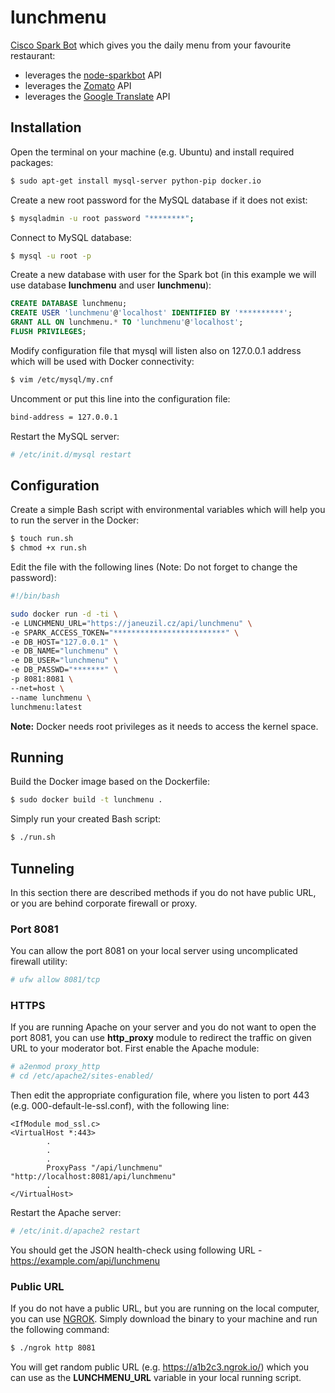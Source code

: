# lunchmenu

[Cisco Spark Bot](https://developer.ciscospark.com/bots.html)  which gives you the daily menu from your favourite restaurant:
- leverages the [node-sparkbot](https://github.com/CiscoDevNet/node-sparkbot#readme) API
- leverages the [Zomato](https://developers.zomato.com/documentation) API
- leverages the [Google Translate](https://cloud.google.com/translate/docs/) API


## Installation
Open the terminal on your machine (e.g. Ubuntu) and install required packages:
```bash
$ sudo apt-get install mysql-server python-pip docker.io
```

Create a new root password for the MySQL database if it does not exist:
```bash
$ mysqladmin -u root password "********";
```
Connect to MySQL database:
```bash
$ mysql -u root -p
```
Create a new database with user for the Spark bot (in this example we will use database **lunchmenu** and user **lunchmenu**):
```sql
CREATE DATABASE lunchmenu;
CREATE USER 'lunchmenu'@'localhost' IDENTIFIED BY '**********';
GRANT ALL ON lunchmenu.* TO 'lunchmenu'@'localhost';
FLUSH PRIVILEGES;
```
Modify configuration file that mysql will listen also on 127.0.0.1 address which will be used with Docker connectivity:
```bash
$ vim /etc/mysql/my.cnf
```
Uncomment or put this line into the configuration file:
```bash
bind-address = 127.0.0.1
```
Restart the MySQL server:
```bash
# /etc/init.d/mysql restart
```

## Configuration
Create a simple Bash script with environmental variables which will help you to run the server in the Docker:
```bash
$ touch run.sh
$ chmod +x run.sh
```
Edit the file with the following lines (Note: Do not forget to change the password):
```bash
#!/bin/bash

sudo docker run -d -ti \
-e LUNCHMENU_URL="https://janeuzil.cz/api/lunchmenu" \
-e SPARK_ACCESS_TOKEN="*************************" \
-e DB_HOST="127.0.0.1" \
-e DB_NAME="lunchmenu" \
-e DB_USER="lunchmenu" \
-e DB_PASSWD="*******" \
-p 8081:8081 \
--net=host \
--name lunchmenu \
lunchmenu:latest
```
**Note:** Docker needs root privileges as it needs to access the kernel space.

## Running
Build the Docker image based on the Dockerfile:
```bash
$ sudo docker build -t lunchmenu .
```
Simply run your created Bash script:
```bash
$ ./run.sh
```

## Tunneling
In this section there are described methods if you do not have public URL, or you are behind corporate firewall or proxy.

### Port 8081
You can allow the port 8081 on your local server using uncomplicated firewall utility:
```bash
# ufw allow 8081/tcp
```

### HTTPS
If you are running Apache on your server and you do not want to open the port 8081, you can use **http_proxy** module to redirect the traffic on given URL to your moderator bot. First enable the Apache module:
```bash
# a2enmod proxy_http
# cd /etc/apache2/sites-enabled/
```
Then edit the appropriate configuration file, where you listen to port 443 (e.g. 000-default-le-ssl.conf), with the following line:
```apacheconfig
<IfModule mod_ssl.c>
<VirtualHost *:443>
        .
        .
        .
        ProxyPass "/api/lunchmenu" "http://localhost:8081/api/lunchmenu"
        .
</VirtualHost>
```
Restart the Apache server:
```bash
# /etc/init.d/apache2 restart
```
You should get the JSON health-check using following URL - https://example.com/api/lunchmenu

### Public URL
If you do not have a public URL, but you are running on the local computer, you can use [NGROK](https://ngrok.com). Simply download the binary to your machine and run the following command:
```bash
$ ./ngrok http 8081
```
You will get random public URL (e.g. https://a1b2c3.ngrok.io/) which you can use as the **LUNCHMENU_URL** variable in your local running script.

